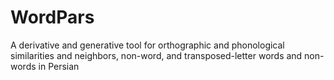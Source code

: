 # WordPars
A derivative and generative tool for orthographic and phonological similarities and neighbors, non-word, and transposed-letter words and non-words in Persian

